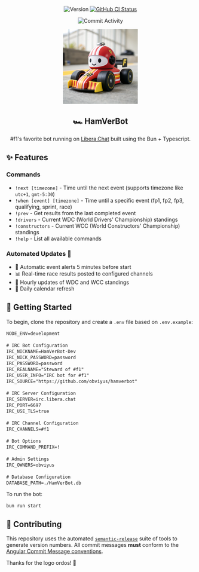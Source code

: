 <p align="center">
    <img src="https://img.shields.io/github/v/release/obviyus/HamVerBot" alt="Version">
  <a href="https://github.com/obviyus/HamVerBot/actions/workflows/build.yml"><img alt="GitHub CI Status" src="https://github.com/obviyus/HamVerBot/actions/workflows/build.yml/badge.svg"></a>
</p>

<p align="center">
    <img src="https://img.shields.io/github/commit-activity/m/obviyus/HamVerBot" alt="Commit Activity">
</p>

<p align="center"><img src="assets/logo.png" width="200px"/></p>

<h2 align="center">🏎️ HamVerBot</h2>

<p align="center">#f1's favorite bot running on <a href="https://libera.chat">Libera.Chat</a> built using the Bun + Typescript.</p>

## ✨ Features

### Commands
- `!next [timezone]` - Time until the next event (supports timezone like `utc+1`, `gmt-5:30`)
- `!when [event] [timezone]` - Time until a specific event (fp1, fp2, fp3, qualifying, sprint, race)
- `!prev` - Get results from the last completed event
- `!drivers` - Current WDC (World Drivers' Championship) standings
- `!constructors` - Current WCC (World Constructors' Championship) standings
- `!help` - List all available commands

### Automated Updates 🤖
- 🏁 Automatic event alerts 5 minutes before start
- 📊 Real-time race results posted to configured channels
- 🔄 Hourly updates of WDC and WCC standings
- 📅 Daily calendar refresh

## 🚀 Getting Started

To begin, clone the repository and create a `.env` file based on `.env.example`:

```env
NODE_ENV=development

# IRC Bot Configuration
IRC_NICKNAME=HamVerBot-Dev
IRC_NICK_PASSWORD=password
IRC_PASSWORD=password
IRC_REALNAME="Steward of #f1"
IRC_USER_INFO="IRC bot for #f1"
IRC_SOURCE="https://github.com/obviyus/hamverbot"

# IRC Server Configuration
IRC_SERVER=irc.libera.chat
IRC_PORT=6697
IRC_USE_TLS=true

# IRC Channel Configuration
IRC_CHANNELS=#f1

# Bot Options
IRC_COMMAND_PREFIX=!

# Admin Settings
IRC_OWNERS=obviyus

# Database Configuration
DATABASE_PATH=./HamVerBot.db
```

To run the bot:

```bash
bun run start
```

## 🤝 Contributing

This repository uses the automated [`semantic-release`](https://github.com/semantic-release/semantic-release) suite of tools to generate version numbers. All commit messages **must** conform to the [Angular Commit Message conventions](https://github.com/angular/angular/blob/master/CONTRIBUTING.md#-commit-message-format).

Thanks for the logo ordos! 🎨
